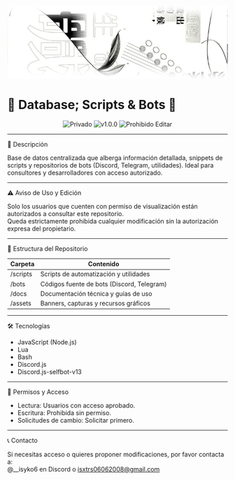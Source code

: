 <p align="center">
  <img src="https://raw.githubusercontent.com/SyKO6/sql/refs/heads/main/assets/banner.png" alt="Banner Database" width="800"/>
  <h1>💾 Database; Scripts & Bots 💾</h1>
</p>

<p align="center">
  <img src="https://img.shields.io/badge/status-Privado-ff69b4" alt="Privado">
  <img src="https://img.shields.io/badge/version-1.0.0-green" alt="v1.0.0">
  <img src="https://img.shields.io/badge/licencia-Prohibido%20Editar-red" alt="Prohibido Editar">
</p>

---

🚀 Descripción

Base de datos centralizada que alberga información detallada, snippets de scripts y repositorios de bots (Discord, Telegram, utilidades). Ideal para consultores y desarrolladores con acceso autorizado.

---

⚠️ Aviso de Uso y Edición

Solo los usuarios que cuenten con permiso de visualización están autorizados a consultar este repositorio.  
Queda estrictamente prohibida cualquier modificación sin la autorización expresa del propietario.

---

📂 Estructura del Repositorio

| Carpeta    | Contenido                                   |
|------------|---------------------------------------------|
| /scripts | Scripts de automatización y utilidades      |
| /bots    | Códigos fuente de bots (Discord, Telegram)  |
| /docs    | Documentación técnica y guías de uso        |
| /assets  | Banners, capturas y recursos gráficos       |

---

🛠️ Tecnologías

- JavaScript (Node.js)  
- Lua
- Bash  
- Discord.js
- Discord.js-selfbot-v13

---

🔐 Permisos y Acceso

- Lectura: Usuarios con acceso aprobado.  
- Escritura: Prohibida sin permiso.  
- Solicitudes de cambio: Solicitar primero.

---

📞 Contacto

Si necesitas acceso o quieres proponer modificaciones, por favor contacta a:  
@__isyko6 en Discord o isxtrs06062008@gmail.com